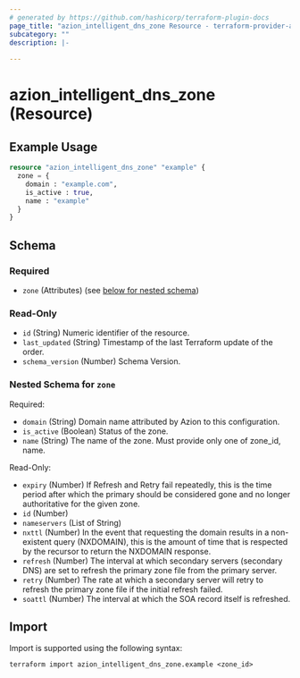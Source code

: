 ```yaml
---
# generated by https://github.com/hashicorp/terraform-plugin-docs
page_title: "azion_intelligent_dns_zone Resource - terraform-provider-azion"
subcategory: ""
description: |-
  
---
```


# azion_intelligent_dns_zone (Resource)



## Example Usage

```terraform
resource "azion_intelligent_dns_zone" "example" {
  zone = {
    domain : "example.com",
    is_active : true,
    name : "example"
  }
}
```

<!-- schema generated by tfplugindocs -->
## Schema

### Required

- `zone` (Attributes) (see [below for nested schema](#nestedatt--zone))

### Read-Only

- `id` (String) Numeric identifier of the resource.
- `last_updated` (String) Timestamp of the last Terraform update of the order.
- `schema_version` (Number) Schema Version.

<a id="nestedatt--zone"></a>
### Nested Schema for `zone`

Required:

- `domain` (String) Domain name attributed by Azion to this configuration.
- `is_active` (Boolean) Status of the zone.
- `name` (String) The name of the zone. Must provide only one of zone_id, name.

Read-Only:

- `expiry` (Number) If Refresh and Retry fail repeatedly, this is the time period after which the primary should be considered gone and no longer authoritative for the given zone.
- `id` (Number)
- `nameservers` (List of String)
- `nxttl` (Number) In the event that requesting the domain results in a non-existent query (NXDOMAIN), this is the amount of time that is respected by the recursor to return the NXDOMAIN response.
- `refresh` (Number) The interval at which secondary servers (secondary DNS) are set to refresh the primary zone file from the primary server.
- `retry` (Number) The rate at which a secondary server will retry to refresh the primary zone file if the initial refresh failed.
- `soattl` (Number) The interval at which the SOA record itself is refreshed.

## Import

Import is supported using the following syntax:

```shell
terraform import azion_intelligent_dns_zone.example <zone_id>
```
